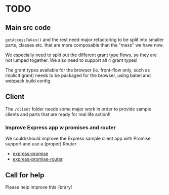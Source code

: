 # TODO

## Main src code

`getAccessToken()` and the rest need major refactoring to be split into smaller parts, classes etc. that are more composable than the "mess" we have now.

We especially need to split out the different grant type flows, so they are not lumped together. We also need to support all 4 grant types!

The grant types available for the browser (ie. front-flow only, such as implicit grant) needs to be packaged for the browser, using babel and webpack build config.

## Client

The `/client` folder needs some major work in order to provide sample clients and parts that are ready for real life action!!

### Improve Express app w promises and router

We could/should improve the Express sample client app with Promise support and use a (proper) Router

- [express-promise](https://github.com/luin/express-promise)
- [express-promise-router](https://www.npmjs.com/package/express-promise-router)

## Call for help

Please help improve this library!
